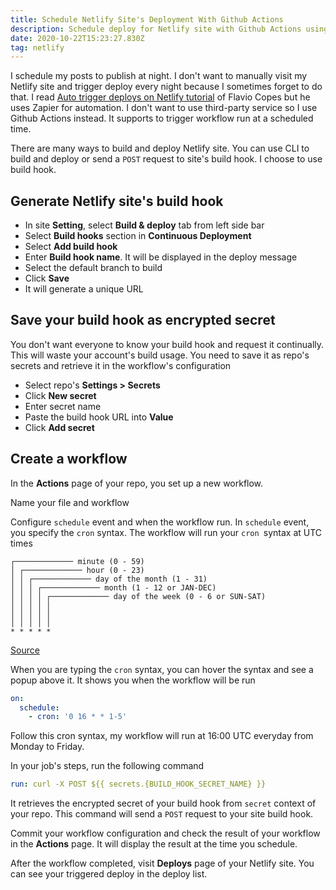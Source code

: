 ```yaml
---
title: Schedule Netlify Site's Deployment With Github Actions
description: Schedule deploy for Netlify site with Github Actions using build hook
date: 2020-10-22T15:23:27.830Z
tag: netlify
---
```

I schedule my posts to publish at night. I don't want to manually visit my Netlify site and trigger deploy every night because I sometimes forget to do that. I read [Auto trigger deploys on Netlify tutorial](https://flaviocopes.com/netlify-auto-deploy/) of Flavio Copes but he uses Zapier for automation. I don't want to use third-party service so I use Github Actions instead. It supports to trigger workflow run at a scheduled time. 

There are many ways to build and deploy Netlify site. You can use CLI to build and deploy or send a `POST` request to site's build hook. I choose to use build hook.

## Generate Netlify site's build hook

* In site **Setting**, select **Build & deploy** tab from left side bar
* Select **Build hooks** section in **Continuous Deployment**
* Select **Add build hook**
* Enter **Build hook name**. It will be displayed in the deploy message
* Select the default branch to build
* Click **Save**
* It will generate a unique URL 

## Save your build hook as encrypted secret

You don't want everyone to know your build hook and request it continually. This will waste your account's build usage. You need to save it as repo's secrets and retrieve it in the workflow's configuration

* Select repo's **Settings > Secrets**
* Click **New secret**
* Enter secret name
* Paste the build hook URL into **Value**
* Click **Add secret**

## **Create a workflow**

In the **Actions** page of your repo, you set up a new workflow. 

Name your file and workflow 

Configure `schedule` event and when the workflow run. In `schedule` event, you specify the `cron` syntax. The workflow will run your `cron `syntax at UTC times

```
┌───────────── minute (0 - 59)
│ ┌───────────── hour (0 - 23)
│ │ ┌───────────── day of the month (1 - 31)
│ │ │ ┌───────────── month (1 - 12 or JAN-DEC)
│ │ │ │ ┌───────────── day of the week (0 - 6 or SUN-SAT)
│ │ │ │ │                                   
│ │ │ │ │
│ │ │ │ │
* * * * *
```

[Source](https://docs.github.com/en/actions/reference/events-that-trigger-workflows#scheduled-events)

When you are typing the `cron` syntax, you can hover the syntax and see a popup above it. It shows you when the workflow will be run 

```yaml
on:
  schedule:
    - cron: '0 16 * * 1-5'
```

Follow this cron syntax, my workflow will run at 16:00 UTC everyday from Monday to Friday.

In your job's steps, run the following command

```yaml
run: curl -X POST ${{ secrets.{BUILD_HOOK_SECRET_NAME} }}
```

It retrieves the encrypted secret of your build hook from `secret` context of your repo. This command will send a `POST` request to your site build hook. 

Commit your workflow configuration and check the result of your workflow in the **Actions** page. It will display the result at the time you schedule. 

After the workflow completed, visit **Deploys** page of your Netlify site. You can see your triggered deploy in the deploy list.